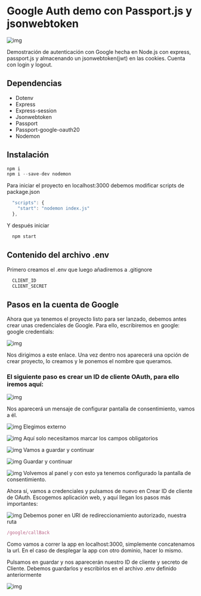 # Google Auth demo con Passport.js y jsonwebtoken

![img](./assets/google-signin-button-1024x260.png)

Demostración de autenticación con Google hecha en Node.js con express, passport.js y almacenando un jsonwebtoken(jwt) en las cookies. Cuenta con login y logout.

## Dependencias

- Dotenv
- Express
- Express-session
- Jsonwebtoken
- Passport
- Passport-google-oauth20
- Nodemon

## Instalación
```javascript
npm i 
npm i --save-dev nodemon
```

Para iniciar el proyecto en localhost:3000 debemos modificar scripts de package.json
```javascript
  "scripts": {
    "start": "nodemon index.js"
  },
```
Y después iniciar
```javascript
  npm start
```
## Contenido del archivo .env

Primero creamos el .env que luego añadiremos a .gitignore
```javascript
  CLIENT_ID
  CLIENT_SECRET
```


## Pasos en la cuenta de Google

Ahora que ya tenemos el proyecto listo para ser lanzado, debemos antes crear unas credenciales de Google. Para ello,
escribiremos en google: google credentials:

![img](./assets/busquedagooglecredentials.png)

Nos dirigimos a este enlace. Una vez dentro nos aparecerá una opción de crear proyecto, lo creamos y le ponemos el nombre que queramos.


### El siguiente paso es crear un ID de cliente OAuth, para ello iremos aquí:

![img](./assets/clienteAuth.png)

Nos aparecerá un mensaje de configurar pantalla de consentimiento, vamos a él.


![img](./assets/typeconsentimiento.png)
Elegimos externo


![img](./assets/pantallasisenticia.png)
Aquí solo necesitamos marcar los campos obligatorios


![img](./assets/sigpantalla.png)
Vamos a guardar y continuar

![img](./assets/sigpantalla2.png)
Guardar y continuar

![img](./assets/volverpanel.png)
Volvemos al panel y con esto ya tenemos configurado la pantalla de consentimiento.

Ahora sí, vamos a credenciales y pulsamos de nuevo en Crear ID de cliente de OAuth. Escogemos aplicación web, y aquí llegan los pasos más importantes:

![img](./assets/callback.png)
Debemos poner en URI de redireccionamiento autorizado, nuestra ruta 
```javascript
/google/callBack
```
Como vamos a correr la app en localhost:3000, simplemente concatenamos la url. En el caso de desplegar la app con otro dominio, hacer lo mismo.


Pulsamos en guardar y nos aparecerán nuestro ID de cliente y secreto de Cliente. Debemos guardarlos y escribirlos en el archivo .env definido anteriormente

![img](./assets/clientid.png)


